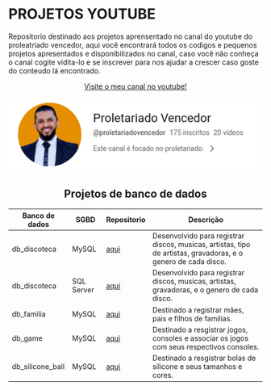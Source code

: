 # PROJETOS YOUTUBE

Repositorio destinado aos projetos aprensentado no canal do youtube do proleatriado vencedor, aqui você encontrará todos os codigos e pequenos projetos apresentados e disponibilizados no canal, caso você não conheça o canal cogite vidita-lo e se inscrever para nos ajudar a crescer caso goste do conteudo lá encontrado.

<div align="center">

[Visite o meu canal no youtube!](https://www.youtube.com/@proletariadovencedor)

[![Proletariado vencedor](./img/proletariado.png)](https://www.youtube.com/@proletariadovencedor)


## Projetos de banco de dados

|Banco de dados|SGBD| Repositorio | Descrição|
|-----------|----------|----------|-----------|
|db_discoteca|MySQL |[aqui](/db_discoteca/)|Desenvolvido para registrar discos, musicas, artistas, tipo de artistas, gravadoras, e o genero de cada disco.|
|db_discoteca|SQL Server | [aqui](https://github.com/Lucianolpsf/db_discoteca_SQL_SERVER)|Desenvolvido para registrar discos, musicas, artistas, gravadoras, e o genero de cada disco.|
|db_familia|MySQL |[aqui](/db_familia/)| Destinado a registrar mães, pais e filhos de familias.|
|db_game|MySQL |[aqui](/db_game/)| Destinado a resgistrar jogos, consoles e associar os jogos com seus respectivos consoles.|
|db_silicone_ball|MySQL|[aqui](/db_silicone_ball/)| Destinado a resgistrar bolas de silicone e seus tamanhos e cores.|
</div>
